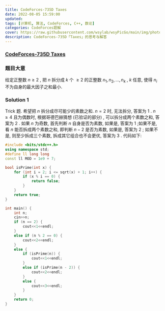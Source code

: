 ```yaml
---
title: CodeForces-735D Taxes 
date: 2022-08-05 15:59:00
updated:
tags: [计算机, 算法, CodeForces, C++, 数论]
categories: CodeForces题解
cover: https://raw.githubusercontent.com/wsylab/wsyPicGo/main/img/photo-1510797246-b9c6ede0efa7.jpg
description: CodeForces-735D「Taxes」的思考与解答
---
```

### [CodeForces-735D Taxes](http://codeforces.com/problemset/problem/735/D)
### 题目大意
给定正整数 $n\geq 2$ , 把 $n$ 拆分成 $k$ 个 $\geq 2$ 的正整数 $n_1, n_2, ..., n_k$ , $k$ 任意, 使得 $n_i$ 不为自身的最大因子之和最小.
### Solution 1
Trick 题. 希望把 $n$ 拆分成尽可能少的素数之和. $n = 2$ 时, 无法拆分, 答案为 $1$ . $n\geq 4$ 且为偶数时, 根据哥德巴赫猜想 (已验证的部分) , 可以拆分成两个素数之和, 答案为 $2$ . 如果 $n$ 为奇数, 首先判断 $n$ 自身是否为素数, 如果是, 答案为 $1$ ;如果不是, 看 $n$ 能否拆成两个素数之和, 即判断 $n - 2$ 是否为素数, 如果是, 答案为 $2$ ; 如果不是, 则至少拆成三个素数, 拆成其它组合也不会更优, 答案为 $3$ .
代码如下:
```C++
#include <bits/stdc++.h>
using namespace std;
#define ll long long
const ll MOD = 1e9 + 7;

bool isPrime(int x) {
    for (int i = 2; i <= sqrt(x) + 1; i++) {
        if (x % i == 0) {
            return false;
        }
    }
    return true;
}

int main() {
    int n;
    cin>>n;
    if (n == 2) {
        cout<<1<<endl;
    }
    else if (n % 2 == 0) {
        cout<<2<<endl;
    }
    else {
        if (isPrime(n)) {
            cout<<1<<endl;
        }
        else if (isPrime(n - 2)) {
            cout<<2<<endl;
        }
        else {
            cout<<3<<endl;
        }
    }
    return 0;
}
```